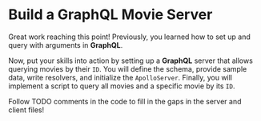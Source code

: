 # Build a GraphQL Movie Server

Great work reaching this point! Previously, you learned how to set up and query with arguments in **GraphQL**.

Now, put your skills into action by setting up a **GraphQL** server that allows querying movies by their `ID`. You will define the schema, provide sample data, write resolvers, and initialize the `ApolloServer`. Finally, you will implement a script to query all movies and a specific movie by its `ID`.

Follow TODO comments in the code to fill in the gaps in the server and client files!